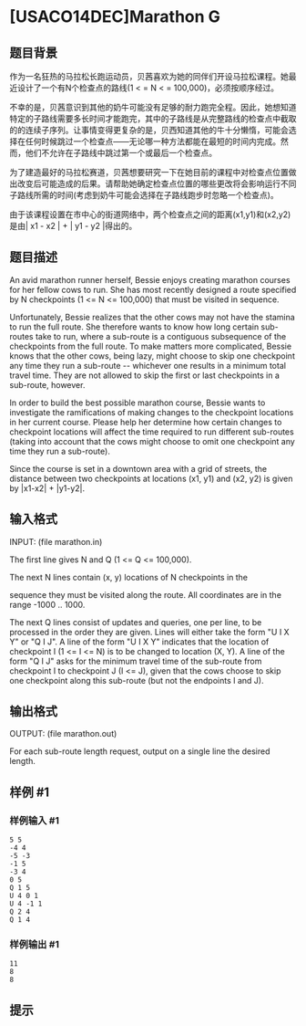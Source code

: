 # [USACO14DEC]Marathon G

## 题目背景

作为一名狂热的马拉松长跑运动员，贝茜喜欢为她的同伴们开设马拉松课程。她最近设计了一个有N个检查点的路线(1 < = N < = 100,000)，必须按顺序经过。


不幸的是，贝茜意识到其他的奶牛可能没有足够的耐力跑完全程。因此，她想知道特定的子路线需要多长时间才能跑完，其中的子路线是从完整路线的检查点中截取的的连续子序列。让事情变得更复杂的是，贝西知道其他的牛十分懒惰，可能会选择在任何时候跳过一个检查点——无论哪一种方法都能在最短的时间内完成。然而，他们不允许在子路线中跳过第一个或最后一个检查点。


为了建造最好的马拉松赛道，贝茜想要研究一下在她目前的课程中对检查点位置做出改变后可能造成的后果。请帮助她确定检查点位置的哪些更改将会影响运行不同子路线所需的时间(考虑到奶牛可能会选择在子路线跑步时忽略一个检查点)。

由于该课程设置在市中心的街道网络中，两个检查点之间的距离(x1,y1)和(x2,y2)是由| x1 - x2 | + | y1 - y2 |得出的。


## 题目描述

An avid marathon runner herself, Bessie enjoys creating marathon courses for her fellow cows to run.  She has most recently designed a route specified by N checkpoints (1 <= N <= 100,000) that must be visited in sequence.


Unfortunately, Bessie realizes that the other cows may not have the stamina to run the full route. She therefore wants to know how long certain sub-routes take to run, where a sub-route is a contiguous subsequence of the checkpoints from the full route.  To make matters more complicated, Bessie knows that the other cows, being lazy, might choose to skip one checkpoint any time they run a sub-route -- whichever one results in a minimum total travel time.  They are not allowed to skip the first or last checkpoints in a sub-route, however.

 
In order to build the best possible marathon course, Bessie wants to investigate the ramifications of making changes to the checkpoint locations in her current course.  Please help her determine how certain changes to checkpoint locations will affect the time required to run different sub-routes (taking into account that the cows might choose to omit one checkpoint any time they run a sub-route).

 
Since the course is set in a downtown area with a grid of streets, the distance between two checkpoints at locations (x1, y1) and (x2, y2) is given by |x1-x2| + |y1-y2|. 

## 输入格式


INPUT: (file marathon.in) 

The first line gives N and Q (1 <= Q <= 100,000). 

The next N lines contain (x, y) locations of N checkpoints in the 

sequence they must be visited along the route.  All coordinates are in the range -1000 .. 1000.


The next Q lines consist of updates and queries, one per line, to be processed in the order they are given. Lines will either take the form "U I X Y" or "Q I J".  A line of the form "U I X Y" indicates that the location of checkpoint I (1 <= I <= N) is to be changed to location (X, Y).  A line of the form "Q I J" asks for the minimum travel time of the sub-route from checkpoint I to checkpoint J (I <= J), given that the cows choose to skip one checkpoint along this sub-route (but not the endpoints I and J).



## 输出格式

 
OUTPUT: (file marathon.out) 

For each sub-route length request, output on a single line the desired length. 



## 样例 #1

### 样例输入 #1
```
5 5 
-4 4 
-5 -3 
-1 5 
-3 4 
0 5 
Q 1 5 
U 4 0 1 
U 4 -1 1 
Q 2 4 
Q 1 4 
```

### 样例输出 #1

```
11 
8 
8 
```

## 提示


